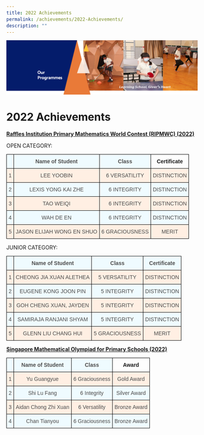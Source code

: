 ```yaml
---
title: 2022 Achievements
permalink: /achievements/2022-Achievements/
description: ""
---
```

![](/images/OurProgrammes.png)

2022 Achievements
=================

<u><b>Raffles Institution Primary Mathematics World Contest (RIPMWC) (2022)</b></u>

OPEN CATEGORY:

<style type="text/css">
.tg  {border-collapse:collapse;border-spacing:0;}
.tg td{border-color:black;border-style:solid;border-width:1px;font-family:Arial, sans-serif;font-size:14px;
  overflow:hidden;padding:10px 5px;word-break:normal;}
.tg th{border-color:black;border-style:solid;border-width:1px;font-family:Arial, sans-serif;font-size:14px;
  font-weight:normal;overflow:hidden;padding:10px 5px;word-break:normal;}
.tg .tg-6zpi{background-color:#FFEFE3;color:#4C4C4C;text-align:center;vertical-align:top}
.tg .tg-b05j{background-color:#EFFBFF;color:#4C4C4C;font-weight:bold;text-align:center;vertical-align:top}
.tg .tg-amwm{font-weight:bold;text-align:center;vertical-align:top}
.tg .tg-sueg{background-color:#EFFBFF;color:#4C4C4C;text-align:center;vertical-align:top}
</style>
<table class="tg">
<thead>
  <tr>
    <th class="tg-b05j"></th>
    <th class="tg-b05j">Name of Student</th>
    <th class="tg-b05j">Class</th>
    <th class="tg-amwm">Certificate</th>
  </tr>
</thead>
<tbody>
  <tr>
    <td class="tg-6zpi">1</td>
    <td class="tg-6zpi">                       LEE YOOBIN</td>
    <td class="tg-6zpi">              6 VERSATILITY</td>
    <td class="tg-6zpi">DISTINCTION</td>
  </tr>
  <tr>
    <td class="tg-sueg">2</td>
    <td class="tg-sueg">                  LEXIS YONG KAI ZHE</td>
    <td class="tg-sueg">              6 INTEGRITY</td>
    <td class="tg-sueg">DISTINCTION</td>
  </tr>
  <tr>
    <td class="tg-6zpi">3</td>
    <td class="tg-6zpi">                          TAO WEIQI</td>
    <td class="tg-6zpi">              6 INTEGRITY</td>
    <td class="tg-6zpi">DISTINCTION</td>
  </tr>
  <tr>
    <td class="tg-sueg">4</td>
    <td class="tg-sueg">                          WAH DE EN</td>
    <td class="tg-sueg">              6 INTEGRITY</td>
    <td class="tg-sueg">DISTINCTION</td>
  </tr>
  <tr>
    <td class="tg-6zpi">5</td>
    <td class="tg-6zpi">          JASON ELIJAH WONG EN SHUO</td>
    <td class="tg-6zpi">              6 GRACIOUSNESS</td>
    <td class="tg-6zpi">MERIT</td>
  </tr>
</tbody>
</table>


JUNIOR CATEGORY:

<style type="text/css">
.tg  {border-collapse:collapse;border-spacing:0;}
.tg td{border-color:black;border-style:solid;border-width:1px;font-family:Arial, sans-serif;font-size:14px;
  overflow:hidden;padding:10px 5px;word-break:normal;}
.tg th{border-color:black;border-style:solid;border-width:1px;font-family:Arial, sans-serif;font-size:14px;
  font-weight:normal;overflow:hidden;padding:10px 5px;word-break:normal;}
.tg .tg-6zpi{background-color:#FFEFE3;color:#4C4C4C;text-align:center;vertical-align:top}
.tg .tg-b05j{background-color:#EFFBFF;color:#4C4C4C;font-weight:bold;text-align:center;vertical-align:top}
.tg .tg-sueg{background-color:#EFFBFF;color:#4C4C4C;text-align:center;vertical-align:top}
</style>
<table class="tg">
<thead>
  <tr>
    <th class="tg-sueg"> </th>
    <th class="tg-b05j">Name of Student</th>
    <th class="tg-b05j">Class</th>
    <th class="tg-b05j">Certificate</th>
  </tr>
</thead>
<tbody>
  <tr>
    <td class="tg-6zpi">1</td>
    <td class="tg-6zpi">           CHEONG JIA XUAN ALETHEA</td>
    <td class="tg-6zpi">            5 VERSATILITY</td>
    <td class="tg-6zpi">DISTINCTION</td>
  </tr>
  <tr>
    <td class="tg-sueg">2</td>
    <td class="tg-sueg">               EUGENE KONG JOON PIN</td>
    <td class="tg-sueg">            5 INTEGRITY</td>
    <td class="tg-sueg">DISTINCTION</td>
  </tr>
  <tr>
    <td class="tg-6zpi">3</td>
    <td class="tg-6zpi">             GOH CHENG XUAN, JAYDEN</td>
    <td class="tg-6zpi">            5 INTEGRITY</td>
    <td class="tg-6zpi">DISTINCTION</td>
  </tr>
  <tr>
    <td class="tg-sueg">4</td>
    <td class="tg-sueg">              SAMIRAJA RANJANI SHYAM</td>
    <td class="tg-sueg">            5 INTEGRITY</td>
    <td class="tg-sueg">DISTINCTION</td>
  </tr>
  <tr>
    <td class="tg-6zpi">5</td>
    <td class="tg-6zpi">                   GLENN LIU CHANG HUI</td>
    <td class="tg-6zpi">            5 GRACIOUSNESS</td>
    <td class="tg-6zpi">MERIT</td>
  </tr>
</tbody>
</table>

<u><b>Singapore Mathematical Olympiad for Primary Schools (2022)</b></u>

<style type="text/css">
.tg  {border-collapse:collapse;border-spacing:0;}
.tg td{border-color:black;border-style:solid;border-width:1px;font-family:Arial, sans-serif;font-size:14px;
  overflow:hidden;padding:10px 5px;word-break:normal;}
.tg th{border-color:black;border-style:solid;border-width:1px;font-family:Arial, sans-serif;font-size:14px;
  font-weight:normal;overflow:hidden;padding:10px 5px;word-break:normal;}
.tg .tg-6zpi{background-color:#FFEFE3;color:#4C4C4C;text-align:center;vertical-align:top}
.tg .tg-b05j{background-color:#EFFBFF;color:#4C4C4C;font-weight:bold;text-align:center;vertical-align:top}
.tg .tg-amwm{font-weight:bold;text-align:center;vertical-align:top}
.tg .tg-sueg{background-color:#EFFBFF;color:#4C4C4C;text-align:center;vertical-align:top}
</style>
<table class="tg">
<thead>
  <tr>
    <th class="tg-b05j"></th>
    <th class="tg-b05j">Name of Student</th>
    <th class="tg-b05j">Class</th>
    <th class="tg-amwm">Award</th>
  </tr>
</thead>
<tbody>
  <tr>
    <td class="tg-6zpi">1</td>
    <td class="tg-6zpi">              Yu Guangyue</td>
    <td class="tg-6zpi">               6 Graciousness</td>
    <td class="tg-6zpi">                Gold Award</td>
  </tr>
  <tr>
    <td class="tg-sueg">2</td>
    <td class="tg-sueg">               Shi Lu Fang</td>
    <td class="tg-sueg">               6 Integrity</td>
    <td class="tg-sueg">                Silver Award</td>
  </tr>
  <tr>
    <td class="tg-6zpi">3</td>
    <td class="tg-6zpi">       Aidan Chong Zhi Xuan</td>
    <td class="tg-6zpi">               6 Versatility</td>
    <td class="tg-6zpi">                Bronze Award</td>
  </tr>
  <tr>
    <td class="tg-sueg">4</td>
    <td class="tg-sueg">              Chan Tianyou</td>
    <td class="tg-sueg">               6 Graciousness</td>
    <td class="tg-sueg">                Bronze Award</td>
  </tr>
</tbody>
</table>